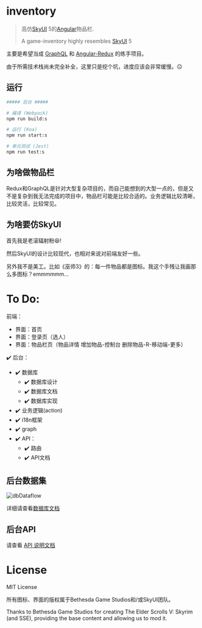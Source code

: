 # inventory
> 高仿[SkyUI](https://www.nexusmods.com/skyrimspecialedition/mods/12604) 5的[Angular](https://github.com/angular/angular)物品栏.
> 
> A game-inventory highly resembles [SkyUI](https://www.nexusmods.com/skyrimspecialedition/mods/12604) 5

主要是希望当成 [GraphQL](https://github.com/graphql/graphql-js) 和 [Angular-Redux](https://github.com/angular-redux/store) 的练手项目。

由于所需技术栈尚未完全补全，这里只是挖个坑，进度应该会非常缓慢。😐

## 运行
``` bash
##### 后台 #####

# 编译 (Webpack)
npm run build:s

# 运行 (Koa)
npm run start:s

# 单元测试 (Jest)
npm run test:s

```

## 为啥做物品栏
Redux和GraphQL是针对大型复杂项目的，而自己能想到的大型一点的，但是又不是复杂到我无法完成的项目中，物品栏可能是比较合适的。业务逻辑比较清晰，比较灵活，比较常见。

## 为啥要仿SkyUI

首先我是老滚辐射粉😆!

然后SkyUI的设计比较现代，也相对来说对前端友好一些。

另外我不是美工。比如《巫师3》的：每一件物品都是图标。我这个手残让我画那么多图标？emmmmmm...


# To Do:

前端：

- 界面：首页
- 界面：登录页（选人）
- 界面：物品栏页（物品详情 增加物品-控制台 删除物品-R-移动端-更多）

✔️ 后台：

- ✔️ 数据库
  - ✔️ 数据库设计
  - ✔️ 数据库文档
  - ✔️ 数据库实现
- ✔️ 业务逻辑(action)
- ✔️ i18n框架
- ✔️ graph
- ✔️ API： 
  - ✔️ 路由
  - ✔️ API文档

## 后台数据集

![dbDataflow](https://i.imgur.com/fI0uVF4.png)

详细请查看[数据库文档](https://github.com/valorad/inventory/tree/master/src/server/database)

## 后台API

请查看 [API 说明文档](https://valoradinventory.docs.apiary.io/)

# License

MIT License

所有图标、界面的版权属于Bethesda Game Studios和/或SkyUI团队。

Thanks to Bethesda Game Studios for creating The Elder Scrolls V: Skyrim (and SSE), providing the base content and allowing us to mod it.
